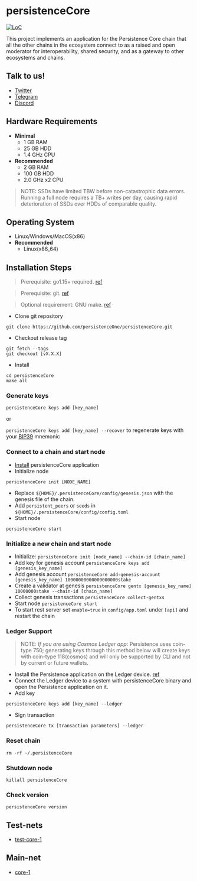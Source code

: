# persistenceCore

[![LoC](https://tokei.rs/b1/github/persistenceOne/persistenceCore)](https://github.com/persistenceOne/persistenceCore)

This project implements an application for the Persistence Core chain that all the other chains in the ecosystem connect
to as a raised and open moderator for interoperability, shared security, and as a gateway to other ecosystems and
chains.

## Talk to us!

* [Twitter](https://twitter.com/PersistenceOne)
* [Telegram](https://t.me/PersistenceOneChat)
* [Discord](https://discord.com/channels/796174129077813248)

## Hardware Requirements

* **Minimal**
    * 1 GB RAM
    * 25 GB HDD
    * 1.4 GHz CPU
* **Recommended**
    * 2 GB RAM
    * 100 GB HDD
    * 2.0 GHz x2 CPU

> NOTE: SSDs have limited TBW before non-catastrophic data errors. Running a full node requires a TB+ writes per day,
> causing rapid deterioration of SSDs over HDDs of comparable quality.

## Operating System

* Linux/Windows/MacOS(x86)
* **Recommended**
    * Linux(x86_64)

## Installation Steps

> Prerequisite: go1.15+ required. [ref](https://golang.org/doc/install)

> Prerequisite: git. [ref](https://github.com/git/git)

> Optional requirement: GNU make. [ref](https://www.gnu.org/software/make/manual/html_node/index.html)

* Clone git repository

```shell
git clone https://github.com/persistenceOne/persistenceCore.git
```

* Checkout release tag

```shell
git fetch --tags
git checkout [vX.X.X]
```

* Install

```shell
cd persistenceCore
make all
```

### Generate keys

`persistenceCore keys add [key_name]`

or

`persistenceCore keys add [key_name] --recover` to regenerate keys with
your [BIP39](https://github.com/bitcoin/bips/tree/master/bip-0039) mnemonic

### Connect to a chain and start node

* [Install](#installation-steps) persistenceCore application
* Initialize node

```shell
persistenceCore init [NODE_NAME]
```

* Replace `${HOME}/.persistenceCore/config/genesis.json` with the genesis file of the chain.
* Add `persistent_peers` or `seeds` in `${HOME}/.persistenceCore/config/config.toml`
* Start node

```shell
persistenceCore start
```

### Initialize a new chain and start node

* Initialize: `persistenceCore init [node_name] --chain-id [chain_name]`
* Add key for genesis account `persistenceCore keys add [genesis_key_name]`
* Add genesis account `persistenceCore add-genesis-account [genesis_key_name] 10000000000000000000stake`
* Create a validator at genesis `persistenceCore gentx [genesis_key_name] 10000000stake --chain-id [chain_name]`
* Collect genesis transactions `persistenceCore collect-gentxs`
* Start node `persistenceCore start`
* To start rest server set `enable=true` in `config/app.toml` under `[api]` and restart the chain

### Ledger Support

> NOTE: *If you are using Cosmos Ledger app*: Persistence uses coin-type 750; generating keys through this method below
> will create keys with coin-type 118(cosmos) and will only be supported by CLI and not by current or future wallets.

* Install the Persistence application on the Ledger
  device. [ref](https://github.com/persistenceOne/persistenceCore/blob/main/docs/resources/Ledger.md#install-the-persistence-ledger-application)
* Connect the Ledger device to a system with persistenceCore binary and open the Persistence application on it.
* Add key

```shell
persistenceCore keys add [key_name] --ledger
```

* Sign transaction

```shell
persistenceCore tx [transaction parameters] --ledger
```

### Reset chain

```shell
rm -rf ~/.persistenceCore
```

### Shutdown node

```shell
killall persistenceCore
```

### Check version

```shell
persistenceCore version
```

## Test-nets

* [test-core-1](https://github.com/persistenceOne/genesisTransactions/tree/master/test-core-1)

## Main-net

* [core-1](https://github.com/persistenceOne/genesisTransactions/tree/master/core-1)
